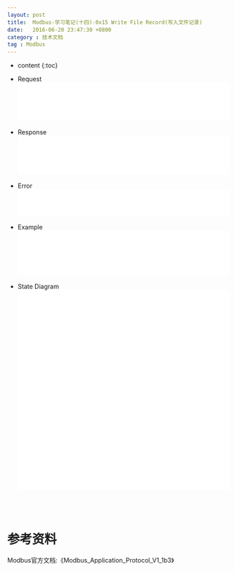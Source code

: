 ```yaml
---
layout: post
title:  Modbus-学习笔记(十四)-0x15 Write File Record(写入文件记录)
date:   2016-06-20 23:47:30 +0800
category : 技术文档
tag : Modbus
---
```


* content
{:toc}


+ Request
![Request](/images/blog/modbus/modbus-05-21-Write-File-Record/01_Request.png)

+ Response
![Response](/images/blog/modbus/modbus-05-21-Write-File-Record/02_Response.png)

+ Error
![Error](/images/blog/modbus/modbus-05-21-Write-File-Record/03_Error.png)

+ Example
![Example](/images/blog/modbus/modbus-05-21-Write-File-Record/04_Example.png)

+ State Diagram
![State Diagram](/images/blog/modbus/modbus-05-21-Write-File-Record/05_State_Diagram.png)


<br>
<br>

参考资料
================================

Modbus官方文档:《Modbus_Application_Protocol_V1_1b3》
